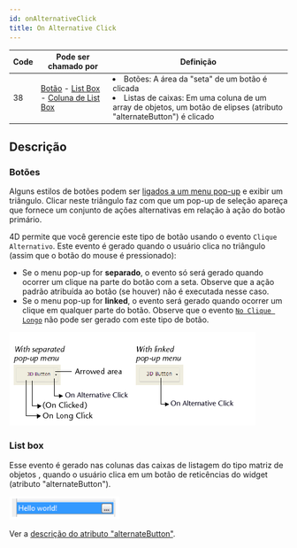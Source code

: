 ```yaml
---
id: onAlternativeClick
title: On Alternative Click
---
```


| Code | Pode ser chamado por                                                                                                                                           | Definição                                          |
| ---- | -------------------------------------------------------------------------------------------------------------------------------------------------------------- | -------------------------------------------------- |
| 38   | [Botão](FormObjects/button_overview.md) - [List Box](FormObjects/listbox_overview.md) - [Coluna de List Box](FormObjects/listbox_overview.md#list-box-columns) | <li>Botões: A área da "seta" de um botão é clicada</li><li>Listas de caixas: Em uma coluna de um array de objetos, um botão de elipses (atributo "alternateButton") é clicado</li> |

## Descrição

### Botões

Alguns estilos de botões podem ser [ligados a um menu pop-up](FormObjects/properties_TextAndPicture.md#with-pop-up-menu) e exibir um triângulo. Clicar neste triângulo faz com que um pop-up de seleção apareça que fornece um conjunto de ações alternativas em relação à ação do botão primário.

4D permite que você gerencie este tipo de botão usando o evento `Clique Alternativo`. Este evento é gerado quando o usuário clica no triângulo (assim que o botão do mouse é pressionado):

- Se o menu pop-up for **separado**, o evento só será gerado quando ocorrer um clique na parte do botão com a seta. Observe que a ação padrão [](https://doc.4d.com/4Dv19R7/4D/19-R7/Standard-actions.300-6013479.en.html) atribuída ao botão (se houver) não é executada nesse caso.
- Se o menu pop-up for **linked**, o evento será gerado quando ocorrer um clique em qualquer parte do botão. Observe que o evento [`No Clique Longo`](onLongClick.md) não pode ser gerado com este tipo de botão.

![](../assets/en/Events/clickevents.png)

### List box

Esse evento é gerado nas colunas das caixas de listagem do tipo matriz de objetos [](FormObjects/listbox_overview.md#object-arrays-in-columns-4d-view-pro), quando o usuário clica em um botão de reticências do widget (atributo "alternateButton").

![](../assets/en/FormObjects/listbox_column_objectArray_alternateButton.png)

Ver a [descrição do atributo "alternateButton"](FormObjects/listbox_overview.md#alternatebutton).

